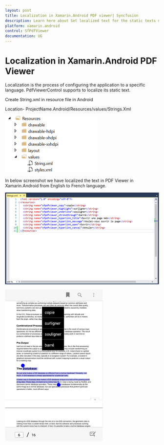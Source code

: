 ```yaml
---
layout: post
title: Localization in Xamarin.Android PDF viewer| Syncfusion
description: Learn here about Set localized text for the static texts used in Syncfusion<sup>®</sup> Xamarin.Android PDF Viewer Control, its elements, and more.
platform: xamarin.android
control: SfPdfViewer
documentation: UG
---
```


# Localization in Xamarin.Android PDF Viewer

Localization is the process of configuring the application to a specific language. PdfViewerControl supports to localize its static text.

Create String.xml in resource file in Android

Location- ProjectName.Android/Resources/values/Strings.Xml

![SfPdfViewer](pdfviewer_images/androidstrings.png)

In below screenshot we have localized the text in PDF Viewer in Xamarin.Android from English to French language.

![PDF Viewer with localized text](pdfviewer_images/pdfviewerlocalization.png)

![PDF Viewer in Xamarin.Android](pdfviewer_images/pdfviewerlocalizationoutput.png)